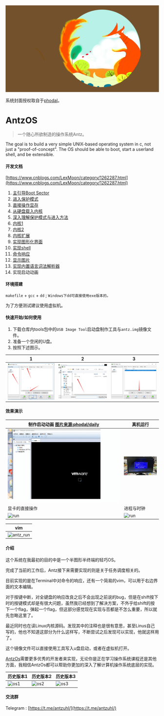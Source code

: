 ﻿![screen](screen/11.jpg)

系统封面授权取自于[phodal](https://github.com/phodal/daily)。

# AntzOS

> 一个随心所欲制造的操作系统Antz。

The goal is to build a very simple UNIX-based operating system in c, not just a "proof-of-concept". The OS should be able to boot, start a userland shell, and be extensible.

#### <span id="rhsy">开发文档</span>

[https://www.cnblogs.com/LexMoon/category/1262287.html](https://www.cnblogs.com/LexMoon/category/1262287.html)

1. [主引导Boot Sector](https://www.cnblogs.com/LexMoon/p/antz01.html)
2. [进入保护模式](https://www.cnblogs.com/LexMoon/p/antz02.html)
3. [直接操作显存](https://www.cnblogs.com/LexMoon/p/antz03.html)
4. [从硬盘载入内核](https://www.cnblogs.com/LexMoon/p/antz04.html)
5. [深入理解保护模式与进入方法](https://www.cnblogs.com/LexMoon/p/antz05.html)
6. [内核1](https://www.cnblogs.com/LexMoon/p/antz06.html)
7. [内核2](https://www.cnblogs.com/LexMoon/p/antz07.html)
8. [内核扩展](https://www.cnblogs.com/LexMoon/p/antz08.html)
9. [实现图形化界面](https://www.cnblogs.com/LexMoon/p/antz09.html)
10. [实现shell](https://www.cnblogs.com/LexMoon/p/antz10.html)
11. [命令响应](https://www.cnblogs.com/LexMoon/p/antz11.html)
12. [显示图片](https://www.cnblogs.com/LexMoon/p/antz13.html)
13. [实现内置语言词法解析器](https://www.cnblogs.com/LexMoon/p/antz14.html)
14. 实现启动动画

#### <span id="hjdj">环境搭建</span>

`makefile` + `gcc` + `dd`  ; `Windows下dd可直接使用exe版本的。`

为了方便测试建议使用虚拟机。

#### <span id="rhsy">快速开始/如何使用</span>

1. 下载仓库内tools包中的`USB Image Tool`启动盘制作工具与`antz.img`镜像文件。
2. 准备一个空闲的U盘。
3. 按照下述图示。

| 1 | 2 | 3 |
| ------- | -------- | -------- |
| ![run](screen/h1.png) | ![run](screen/h2.png) | ![run](screen/h3.png) |

#### <span id="xgys">效果演示</span>

| 制作启动动画 [图片来源:phodal/daily](https://github.com/phodal/daily) | 真机运行 |
| ------- | -------- |
| ![run](screen/my.gif) | ![run](screen/runShow.gif) |
| 显卡的直接操作 | 进程与时钟 |
| ![run](https://github.com/CasterWx/AntzOS/blob/master/screen/虚拟机1.gif?raw=true) | ![run](https://github.com/CasterWx/AntzOS/blob/master/screen/execute.gif?raw=true) |


| vim |
| ------- |
| ![antz_run](https://github.com/CasterWx/AntzOS/blob/master/screen/虚拟机2.gif?raw=true) |



#### <span id="js">介绍</span>

这个系统在我最初的目的中是一个半图形半终端的轻巧OS。

完成了当前的工作后，Antz接下来需要实现的则是关于任务调度相关的。

目前实现的是在Terminal中对命令的响应，还有一个简易的vim，可以用于右边界面的文本编辑。

对于按键中断，对全键盘的响应改良之后不会出现之前说的bug，但是在shift按下时的按键模式却是有很大问题，虽然我已经想到了解决方案，不外乎给shift的按下一个flag，弹起一个flag，但这部分感觉现在实现与否都是不怎么重要，所以就先忽略这里了。

最近同时也在读Linux内核源码。发现其中的注释也是很有意思，甚至Linus自己写的，他也不知道这部分为什么这样写，不断尝试之后发现可以实现，他就这样用了。

这个镜像文件可以直接使用工具写入u盘启动，或者在虚拟机打开。

[AntzOs](https://github.com/CasterWx/AntzOS)需要更多优秀的开发者来实现，无论你是正在学习操作系统课程还是其他方面，我相信AntzOs都可以帮助你更加的深入了解计算机操作系统底层的实现。

| 历史版本1 | 历史版本2 | 历史版本3 |
| ------- | ------- | ------- |
| ![os1](https://www.cnblogs.com/images/cnblogs_com/LexMoon/1246510/o_qq_pic_merged_1539834568688.jpg) | ![os2](https://www.cnblogs.com/images/cnblogs_com/LexMoon/1246510/o_antzos4.jpg) | ![os3](https://www.cnblogs.com/images/cnblogs_com/LexMoon/1246510/o_qq_pic_merged_1539834611072.jpg) |

#### <span id="jlq">交流群</span>

Telegram : [https://t.me/antzuhl/](https://t.me/antzuhl/)

